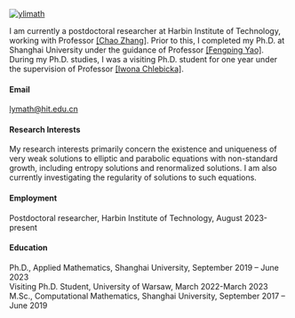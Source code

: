 
[![ylimath](https://img.shields.io/badge/ylimath-github-blue?logo=github)](https://github.com/ylimath)

I am currently a postdoctoral researcher at Harbin Institute of Technology, working with Professor [[Chao Zhang]](http://homepage-hit-edu-cn-s.ivpn.hit.edu.cn:1080/zhangchao).
Prior to this, I completed my Ph.D. at Shanghai University under the guidance of Professor [[Fengping Yao]](https://math.shu.edu.cn/info/1019/3040.htm). 
During my Ph.D. studies, I was a visiting Ph.D. student for one year under the supervision of Professor [[Iwona Chlebicka]](https://www.mimuw.edu.pl/~ichlebicka/).

#### Email
lymath@hit.edu.cn

#### Research Interests
My research interests primarily concern the existence and uniqueness of very weak solutions to elliptic and parabolic equations with non-standard growth, 
including entropy solutions and renormalized solutions. I am also currently investigating the regularity of solutions to such equations.

#### Employment
Postdoctoral researcher, Harbin Institute of Technology, August 2023-present 

#### Education
Ph.D.,  Applied Mathematics, Shanghai University, September 2019 – June 2023\
Visiting Ph.D. Student, University of Warsaw, March 2022-March 2023\
M.Sc., Computational Mathematics, Shanghai University, September 2017 – June 2019

